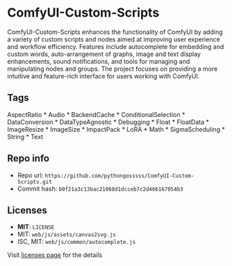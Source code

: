 # ComfyUI-Custom-Scripts
ComfyUI-Custom-Scripts enhances the functionality of ComfyUI by adding a variety of custom scripts and nodes aimed at improving user experience and workflow efficiency. Features include autocomplete for embedding and custom words, auto-arrangement of graphs, image and text display enhancements, sound notifications, and tools for managing and manipulating nodes and groups. The project focuses on providing a more intuitive and feature-rich interface for users working with ComfyUI.

## Tags
AspectRatio * Audio * BackendCache * ConditionalSelection * DataConversion * DataTypeAgnostic * Debugging * Float * FloatData * ImageResize * ImageSize * ImpactPack * LoRA * Math * SigmaScheduling * String * Text

## Repo info
- Repo url: `https://github.com/pythongosssss/ComfyUI-Custom-Scripts.git`
- Commit hash: `b0f21a3c13bac21068d1dcceb7c2d466167054b3`

## Licenses
- **MIT**: `LICENSE`
- MIT: `web/js/assets/canvas2svg.js`
- ISC, MIT: `web/js/common/autocomplete.js`

Visit [licenses page](licenses.md) for the details
